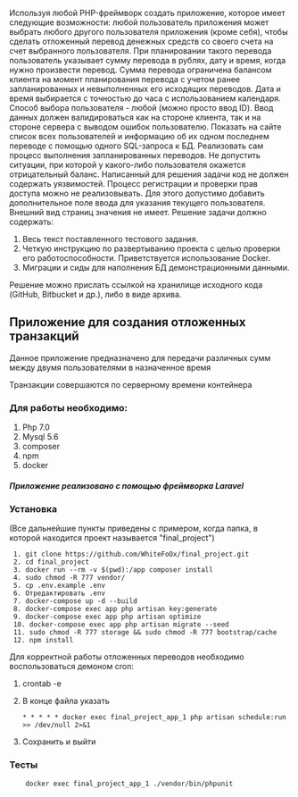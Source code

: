 Используя любой PHP-фреймворк создать приложение, которое имеет следующие возможности: любой пользователь приложения может выбрать любого другого пользователя приложения (кроме себя), чтобы сделать отложенный перевод денежных средств со своего счета на счет выбранного пользователя. При планировании такого перевода пользователь указывает сумму перевода в рублях, дату и время, когда нужно произвести перевод. Сумма перевода ограничена балансом клиента на момент планирования перевода с учетом ранее запланированных и невыполненных его исходящих переводов. Дата и время выбирается с точностью до часа с использованием календаря. Способ выбора пользователя - любой (можно просто ввод ID). Ввод данных должен валидироваться как на стороне клиента, так и на стороне сервера с выводом ошибок пользователю.
Показать на сайте список всех пользователей и информацию об их одном последнем переводе с помощью одного SQL-запроса к БД.
Реализовать сам процесс выполнения запланированных переводов. Не допустить ситуации, при которой у какого-либо пользователя окажется отрицательный баланс.
Написанный для решения задачи код не должен содержать уязвимостей. Процесс регистрации и проверки прав доступа можно не реализовывать. Для этого допустимо добавить дополнительное поле ввода для указания текущего пользователя. Внешний вид страниц значения не имеет.
Решение задачи должно содержать:

   1. Весь текст поставленного тестового задания. 
   2. Четкую инструкцию по развертыванию проекта с целью проверки его работоспособности. Приветствуется использование Docker. 
   3. Миграции и сиды для наполнения БД демонстрационными данными.
   
Решение можно прислать ссылкой на хранилище исходного кода (GitHub, Bitbucket и др.), либо в виде архива.


## Приложение для создания отложенных транзакций
 Данное приложение предназначено для передачи различных сумм между двумя пользователями в назначенное время
 
 Транзакции совершаются по серверному времени контейнера
### Для работы необходимо:
  1. Php 7.0
  2. Mysql 5.6
  3. composer
  4. npm
  5. docker
  
##### Приложение реализовано с помощью фреймворка Laravel

### Установка
 (Все дальнейшие пункты приведены с примером, когда папка, в которой находится проект называется "final_project")
 
     1. git clone https://github.com/WhiteFoOx/final_project.git
     2. cd final_project   
     3. docker run --rm -v $(pwd):/app composer install
     4. sudo chmod -R 777 vendor/
     5. cp .env.example .env
     6. Отредактировать .env
     7. docker-compose up -d --build
     8. docker-compose exec app php artisan key:generate
     9. docker-compose exec app php artisan optimize
     10. docker-compose exec app php artisan migrate --seed
     11. sudo chmod -R 777 storage && sudo chmod -R 777 bootstrap/cache
     12. npm install
 
 Для корректной работы отложенных переводов необходимо воспользоваться демоном cron:
       
   1. crontab -e    
   2. В конце файла указать
        
          * * * * * docker exec final_project_app_1 php artisan schedule:run >> /dev/null 2>&1
             
   3. Сохранить и выйти

### Тесты
 
        docker exec final_project_app_1 ./vendor/bin/phpunit
        

